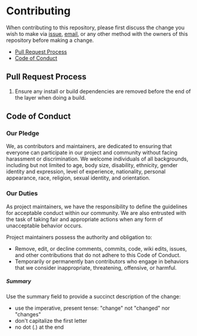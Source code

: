 # Contributing

When contributing to this repository, please first discuss the change you wish to make via [issue](https://github.com/Anandsg/Hungry-hero/issues),
[email](mailto:anandgadugin@gmail.com), or any other method with the owners of this repository before making a change.

- [Pull Request Process](#prp)
- [Code of Conduct](#coc)

## <a name="prp"></a> Pull Request Process

1. Ensure any install or build dependencies are removed before the end of the layer when doing a build.

## <a name="coc"></a> Code of Conduct

### Our Pledge

We, as contributors and maintainers, are dedicated to ensuring that everyone can participate in our project and community without facing harassment or discrimination. We welcome individuals of all backgrounds, including but not limited to age, body size, disability, ethnicity, gender identity and expression, level of experience, nationality, personal appearance, race, religion, sexual identity, and orientation.

### Our Duties

As project maintainers, we have the responsibility to define the guidelines for acceptable conduct within our community. We are also entrusted with the task of taking fair and appropriate actions when any form of unacceptable behavior occurs.

Project maintainers possess the authority and obligation to:

- Remove, edit, or decline comments, commits, code, wiki edits, issues, and other contributions that do not adhere to this Code of Conduct.
- Temporarily or permanently ban contributors who engage in behaviors that we consider inappropriate, threatening, offensive, or harmful.

##### Summary

Use the summary field to provide a succinct description of the change:

- use the imperative, present tense: "change" not "changed" nor "changes"
- don't capitalize the first letter
- no dot (.) at the end
